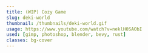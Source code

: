 ```yaml
---
title: (WIP) Cozy Game
slug: deki-world
thumbnail: /thumbnails/deki-world.gif
usage: https://www.youtube.com/watch?v=neklH0SAObI
used: [gimp, photoshop, blender, bevy, rust]
classes: bg-cover
---
```

